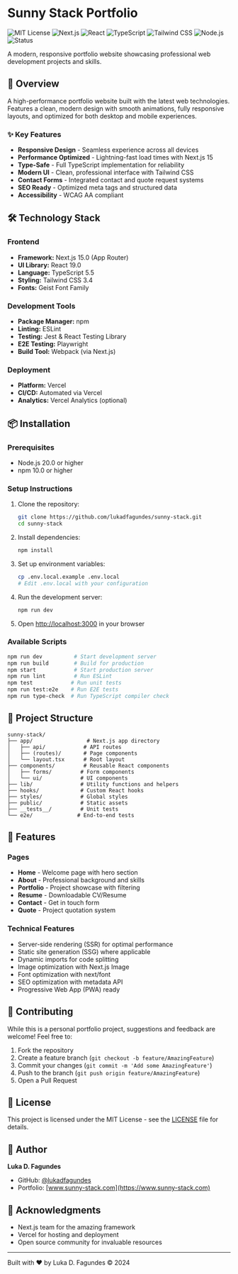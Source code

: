 # Sunny Stack Portfolio

![MIT License](https://img.shields.io/badge/License-MIT-yellow.svg)
![Next.js](https://img.shields.io/badge/Next.js-15.0-black)
![React](https://img.shields.io/badge/React-19.0-61DAFB)
![TypeScript](https://img.shields.io/badge/TypeScript-5.5-3178C6)
![Tailwind CSS](https://img.shields.io/badge/Tailwind_CSS-3.4-06B6D4)
![Node.js](https://img.shields.io/badge/Node.js-20+-339933)
![Status](https://img.shields.io/badge/Status-Production_Ready-brightgreen)

A modern, responsive portfolio website showcasing professional web development projects and skills.

## 🚀 Overview

A high-performance portfolio website built with the latest web technologies. Features a clean, modern design with smooth animations, fully responsive layouts, and optimized for both desktop and mobile experiences.

### ✨ Key Features

- **Responsive Design** - Seamless experience across all devices
- **Performance Optimized** - Lightning-fast load times with Next.js 15
- **Type-Safe** - Full TypeScript implementation for reliability
- **Modern UI** - Clean, professional interface with Tailwind CSS
- **Contact Forms** - Integrated contact and quote request systems
- **SEO Ready** - Optimized meta tags and structured data
- **Accessibility** - WCAG AA compliant

## 🛠️ Technology Stack

### Frontend
- **Framework:** Next.js 15.0 (App Router)
- **UI Library:** React 19.0
- **Language:** TypeScript 5.5
- **Styling:** Tailwind CSS 3.4
- **Fonts:** Geist Font Family

### Development Tools
- **Package Manager:** npm
- **Linting:** ESLint
- **Testing:** Jest & React Testing Library
- **E2E Testing:** Playwright
- **Build Tool:** Webpack (via Next.js)

### Deployment
- **Platform:** Vercel
- **CI/CD:** Automated via Vercel
- **Analytics:** Vercel Analytics (optional)

## 📦 Installation

### Prerequisites
- Node.js 20.0 or higher
- npm 10.0 or higher

### Setup Instructions

1. Clone the repository:
   ```bash
   git clone https://github.com/lukadfagundes/sunny-stack.git
   cd sunny-stack
   ```

2. Install dependencies:
   ```bash
   npm install
   ```

3. Set up environment variables:
   ```bash
   cp .env.local.example .env.local
   # Edit .env.local with your configuration
   ```

4. Run the development server:
   ```bash
   npm run dev
   ```

5. Open [http://localhost:3000](http://localhost:3000) in your browser

### Available Scripts

```bash
npm run dev          # Start development server
npm run build        # Build for production
npm start            # Start production server
npm run lint         # Run ESLint
npm test            # Run unit tests
npm run test:e2e    # Run E2E tests
npm run type-check  # Run TypeScript compiler check
```

## 📂 Project Structure

```
sunny-stack/
├── app/                 # Next.js app directory
│   ├── api/            # API routes
│   ├── (routes)/       # Page components
│   └── layout.tsx      # Root layout
├── components/         # Reusable React components
│   ├── forms/         # Form components
│   └── ui/            # UI components
├── lib/               # Utility functions and helpers
├── hooks/             # Custom React hooks
├── styles/            # Global styles
├── public/            # Static assets
├── __tests__/         # Unit tests
└── e2e/              # End-to-end tests
```

## 🌟 Features

### Pages
- **Home** - Welcome page with hero section
- **About** - Professional background and skills
- **Portfolio** - Project showcase with filtering
- **Resume** - Downloadable CV/Resume
- **Contact** - Get in touch form
- **Quote** - Project quotation system

### Technical Features
- Server-side rendering (SSR) for optimal performance
- Static site generation (SSG) where applicable
- Dynamic imports for code splitting
- Image optimization with Next.js Image
- Font optimization with next/font
- SEO optimization with metadata API
- Progressive Web App (PWA) ready

## 🤝 Contributing

While this is a personal portfolio project, suggestions and feedback are welcome! Feel free to:

1. Fork the repository
2. Create a feature branch (`git checkout -b feature/AmazingFeature`)
3. Commit your changes (`git commit -m 'Add some AmazingFeature'`)
4. Push to the branch (`git push origin feature/AmazingFeature`)
5. Open a Pull Request

## 📄 License

This project is licensed under the MIT License - see the [LICENSE](LICENSE) file for details.

## 👤 Author

**Luka D. Fagundes**

- GitHub: [@lukadfagundes](https://github.com/lukadfagundes)
- Portfolio: [www.sunny-stack.com](https://www.sunny-stack.com)

## 🙏 Acknowledgments

- Next.js team for the amazing framework
- Vercel for hosting and deployment
- Open source community for invaluable resources

---

Built with ❤️ by Luka D. Fagundes © 2024